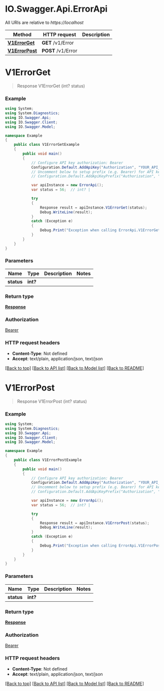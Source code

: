 # IO.Swagger.Api.ErrorApi

All URIs are relative to *https://localhost*

Method | HTTP request | Description
------------- | ------------- | -------------
[**V1ErrorGet**](ErrorApi.md#v1errorget) | **GET** /v1/Error | 
[**V1ErrorPost**](ErrorApi.md#v1errorpost) | **POST** /v1/Error | 


<a name="v1errorget"></a>
# **V1ErrorGet**
> Response V1ErrorGet (int? status)



### Example
```csharp
using System;
using System.Diagnostics;
using IO.Swagger.Api;
using IO.Swagger.Client;
using IO.Swagger.Model;

namespace Example
{
    public class V1ErrorGetExample
    {
        public void main()
        {
            // Configure API key authorization: Bearer
            Configuration.Default.AddApiKey("Authorization", "YOUR_API_KEY");
            // Uncomment below to setup prefix (e.g. Bearer) for API key, if needed
            // Configuration.Default.AddApiKeyPrefix("Authorization", "Bearer");

            var apiInstance = new ErrorApi();
            var status = 56;  // int? | 

            try
            {
                Response result = apiInstance.V1ErrorGet(status);
                Debug.WriteLine(result);
            }
            catch (Exception e)
            {
                Debug.Print("Exception when calling ErrorApi.V1ErrorGet: " + e.Message );
            }
        }
    }
}
```

### Parameters

Name | Type | Description  | Notes
------------- | ------------- | ------------- | -------------
 **status** | **int?**|  | 

### Return type

[**Response**](Response.md)

### Authorization

[Bearer](../README.md#Bearer)

### HTTP request headers

 - **Content-Type**: Not defined
 - **Accept**: text/plain, application/json, text/json

[[Back to top]](#) [[Back to API list]](../README.md#documentation-for-api-endpoints) [[Back to Model list]](../README.md#documentation-for-models) [[Back to README]](../README.md)

<a name="v1errorpost"></a>
# **V1ErrorPost**
> Response V1ErrorPost (int? status)



### Example
```csharp
using System;
using System.Diagnostics;
using IO.Swagger.Api;
using IO.Swagger.Client;
using IO.Swagger.Model;

namespace Example
{
    public class V1ErrorPostExample
    {
        public void main()
        {
            // Configure API key authorization: Bearer
            Configuration.Default.AddApiKey("Authorization", "YOUR_API_KEY");
            // Uncomment below to setup prefix (e.g. Bearer) for API key, if needed
            // Configuration.Default.AddApiKeyPrefix("Authorization", "Bearer");

            var apiInstance = new ErrorApi();
            var status = 56;  // int? | 

            try
            {
                Response result = apiInstance.V1ErrorPost(status);
                Debug.WriteLine(result);
            }
            catch (Exception e)
            {
                Debug.Print("Exception when calling ErrorApi.V1ErrorPost: " + e.Message );
            }
        }
    }
}
```

### Parameters

Name | Type | Description  | Notes
------------- | ------------- | ------------- | -------------
 **status** | **int?**|  | 

### Return type

[**Response**](Response.md)

### Authorization

[Bearer](../README.md#Bearer)

### HTTP request headers

 - **Content-Type**: Not defined
 - **Accept**: text/plain, application/json, text/json

[[Back to top]](#) [[Back to API list]](../README.md#documentation-for-api-endpoints) [[Back to Model list]](../README.md#documentation-for-models) [[Back to README]](../README.md)

